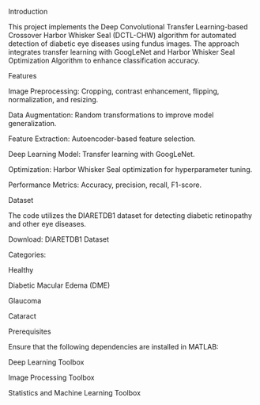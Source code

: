 Introduction

This project implements the Deep Convolutional Transfer Learning-based Crossover Harbor Whisker Seal (DCTL-CHW) algorithm for automated detection of diabetic eye diseases using fundus images. The approach integrates transfer learning with GoogLeNet and Harbor Whisker Seal Optimization Algorithm to enhance classification accuracy.

Features

Image Preprocessing: Cropping, contrast enhancement, flipping, normalization, and resizing.

Data Augmentation: Random transformations to improve model generalization.

Feature Extraction: Autoencoder-based feature selection.

Deep Learning Model: Transfer learning with GoogLeNet.

Optimization: Harbor Whisker Seal optimization for hyperparameter tuning.

Performance Metrics: Accuracy, precision, recall, F1-score.

Dataset

The code utilizes the DIARETDB1 dataset for detecting diabetic retinopathy and other eye diseases.

Download: DIARETDB1 Dataset

Categories:

Healthy

Diabetic Macular Edema (DME)

Glaucoma

Cataract

Prerequisites

Ensure that the following dependencies are installed in MATLAB:

Deep Learning Toolbox

Image Processing Toolbox

Statistics and Machine Learning Toolbox
